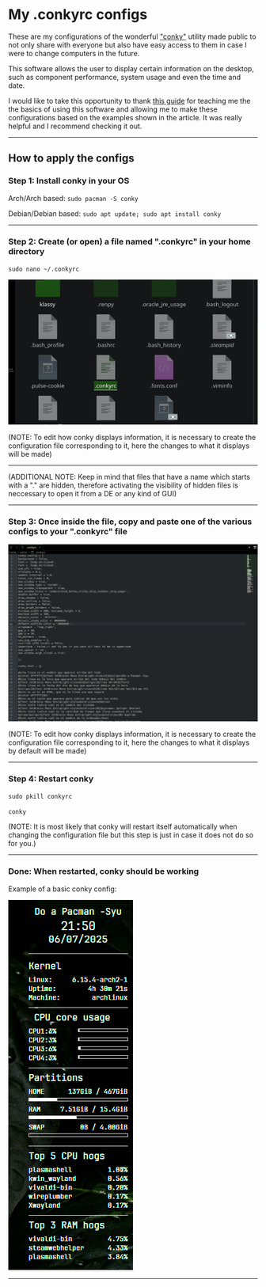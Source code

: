 # My .conkyrc configs
These are my configurations of the wonderful ["conky"]( https://en.wikipedia.org/wiki/Conky_(software)) utility made public to not only share with everyone but also have easy access to them in case I were to change computers in the future. 

This software allows the user to display certain information on the desktop, such as component performance, system usage and even the time and date.

I would like to take this opportunity to thank [this guide](https://en.wikipedia.org/wiki/Conky_(software)](https://aprendolinux.com/monitoriza-con-estilo-en-linux-guia-completa-de-conky/)) for teaching me the the basics of using this software and allowing me to make these configurations based on the examples shown in the article. It was really helpful and I recommend checking it out.

----------------------------
<h2> How to apply the configs </h2>

<h3> Step 1: Install conky in your OS </h3>

Arch/Arch based: `sudo pacman -S conky`

Debian/Debian based: `sudo apt update; sudo apt install conky`

----------------------------
<h3> Step 2: Create (or open) a file named ".conkyrc" in your home directory </h3>

 `sudo nano ~/.conkyrc`

 ![Created file being correctly displayed](https://github.com/CarlosGomezPajaron/Conky_configs/blob/main/steps_images/conkyfile.png)
 
(NOTE: To edit how conky displays information, it is necessary to create the configuration file corresponding to it, here the changes to what it displays will be made)


----------------------------
(ADDITIONAL NOTE: Keep in mind that files that have a name which starts with a "." are hidden, therefore activating the visibility of hidden files is neccessary to open it from a DE or any kind of GUI)

----------------------------
<h3> Step 3: Once inside the file, copy and paste one of the various configs to your ".conkyrc" file </h3>

 ![Pasted conky config file](https://github.com/CarlosGomezPajaron/Conky_configs/blob/main/steps_images/pastedconfig.png)

(NOTE: To edit how conky displays information, it is necessary to create the configuration file corresponding to it, here the changes to what it displays by default will be made)

----------------------------

<h3> Step 4: Restart conky </h3>

`sudo pkill conkyrc`
 
`conky`
  
(NOTE: It is most likely that conky will restart itself automatically when changing the configuration file but this step is just in case it does not do so for you.)
  
----------------------------
<h3> Done: When restarted, conky should be working </h3>

Example of a basic conky config:

![Working conky with config file applied](https://github.com/CarlosGomezPajaron/Conky_configs/blob/main/steps_images/conkyfinal.png)
  
----------------------------


